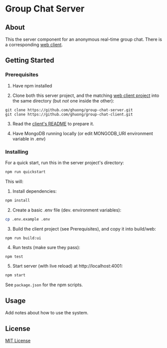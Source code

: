 # Group Chat Server

## About

This the server component for an anonymous real-time group chat. There is a corresponding [web client](https://github.com/ghuong/group-chat-client).

## Getting Started

### Prerequisites

1. Have npm installed

2. Clone both this server project, and the matching [web client project](https://github.com/ghuong/group-chat-client) into the same directory (but _not_ one inside the other):

```git
git clone https://github.com/ghuong/group-chat-server.git
git clone https://github.com/ghuong/group-chat-client.git
```

3. Read the [client's README](https://github.com/ghuong/group-chat-client) to prepare it.

4. Have MongoDB running locally (or edit MONGODB_URI environment variable in .env)

### Installing

For a quick start, run this in the server project's directory:

```bash
npm run quickstart
```

This will:

1. Install dependencies:

```bash
npm install
```

2. Create a basic .env file (dev. environment variables):

```bash
cp .env.example .env
```

3. Build the client project (see Prerequisites), and copy it into build/web: 

```bash
npm run build:ui
```

4. Run tests (make sure they pass):

```
npm test
```

5. Start server (with live reload) at http://localhost:4001: 

```bash
npm start
```

See `package.json` for the npm scripts.

## Usage

Add notes about how to use the system.

## License

[MIT License](https://github.com/ghuong/simmud/blob/main/LICENSE)
